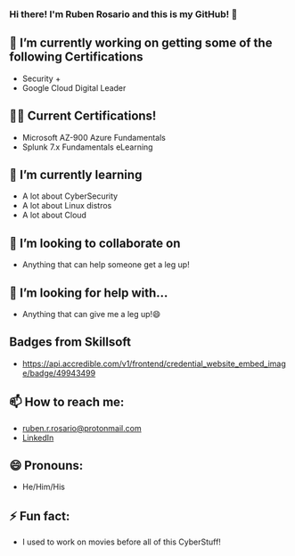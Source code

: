 ### Hi there! I'm Ruben Rosario and this is my GitHub! 👋

## 🔭 I’m currently working on getting some of the following Certifications
  - Security +
  - Google Cloud Digital Leader

## 👨‍💻 Current Certifications!
  - Microsoft AZ-900 Azure Fundamentals
  - Splunk 7.x Fundamentals eLearning

## 🌱 I’m currently learning
  - A lot about CyberSecurity
  - A lot about Linux distros
  - A lot about Cloud
  
## 👯 I’m looking to collaborate on
 - Anything that can help someone get a leg up!
 
## 🤔 I’m looking for help with...
 - Anything that can give me a leg up!😄

## Badges from Skillsoft
 - https://api.accredible.com/v1/frontend/credential_website_embed_image/badge/49943499

## 📫 How to reach me:
 - [ruben.r.rosario@protonmail.com](mailto:ruben.r.rosario@protonmail.com)
 - [LinkedIn](https://www.linkedin.com/in/rubenrrosario/)
 
## 😄 Pronouns:
 - He/Him/His
  
## ⚡ Fun fact:
 - I used to work on movies before all of this CyberStuff! 
